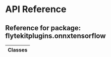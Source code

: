# API Reference

## Reference for package: flytekitplugins.onnxtensorflow

| Classes  |
| :------------- |
